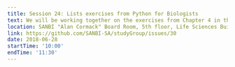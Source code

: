 ```yaml
---
title: Session 24: Lists exercises from Python for Biologists
text: We will be working together on the exercises from Chapter 4 in the Python for Biologists book
location: SANBI "Alan Cormack" Board Room, 5th floor, Life Sciences Building, UWC
link: https://github.com/SANBI-SA/studyGroup/issues/30
date: 2018-06-28
startTime: '10:00'
endTime: '11:30'
---
```

